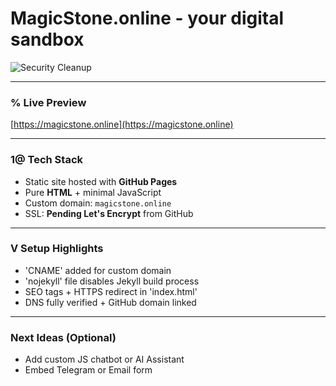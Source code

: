 # MagicStone.online - your digital sandbox

![Security Cleanup](https://img.shields.io/badge/Security-Cleaned-brightgreen)

---

### % Live Preview
[https://magicstone.online](https://magicstone.online)

---

### 1@ Tech Stack
- Static site hosted with **GitHub Pages**
- Pure **HTML** + minimal JavaScript
- Custom domain: `magicstone.online`
- SSL: **Pending Let's Encrypt** from GitHub

---

### V Setup Highlights
- 'CNAME' added for custom domain
- 'nojekyll' file disables Jekyll build process
- SEO tags + HTTPS redirect in 'index.html'
- DNS fully verified + GitHub domain linked

---

### Next Ideas (Optional)
- Add custom JS chatbot or AI Assistant
- Embed Telegram or Email form
